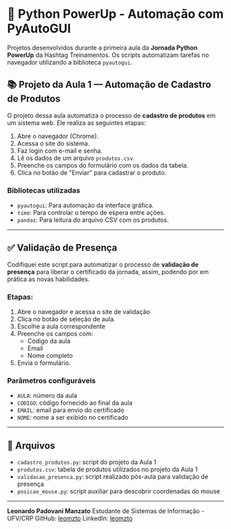# 🐍 Python PowerUp - Automação com PyAutoGUI

Projetos desenvolvidos durante a primeira aula da **Jornada Python PowerUp** da Hashtag Treinamentos. Os scripts automatizam tarefas no navegador utilizando a biblioteca `pyautogui`.

## 📚 Projeto da Aula 1 — Automação de Cadastro de Produtos

O projeto dessa aula automatiza o processo de **cadastro de produtos** em um sistema web. Ele realiza as seguintes etapas:

1. Abre o navegador (Chrome).
2. Acessa o site do sistema.
3. Faz login com e-mail e senha.
4. Lê os dados de um arquivo `produtos.csv`.
5. Preenche os campos do formulário com os dados da tabela.
6. Clica no botão de "Enviar" para cadastrar o produto.

### Bibliotecas utilizadas

- `pyautogui`: Para automação da interface gráfica.
- `time`: Para controlar o tempo de espera entre ações.
- `pandas`: Para leitura do arquivo CSV com os produtos.

---

## ✅ Validação de Presença

Codifiquei este script para automatizar o processo de **validação de presença** para liberar o certificado da jornada, assim, podendo por em prática as novas habilidades.

### Etapas:

1. Abre o navegador e acessa o site de validação
2. Clica no botão de seleção de aula.
3. Escolhe a aula correspondente
4. Preenche os campos com:
   - Código da aula
   - Email
   - Nome completo
5. Envia o formulário.

### Parâmetros configuráveis

- `AULA`: número da aula
- `CODIGO`: código fornecido ao final da aula
- `EMAIL`: email para envio do certificado
- `NOME`: nome a ser exibido no certificado

---

## 📁 Arquivos

- `cadastro_produtos.py`: script do projeto da Aula 1
- `produtos.csv`: tabela de produtos utilizados no projeto da Aula 1
- `validacao_presenca.py`: script realizado pós-aula para validação de presença
- `posicao_mouse.py`: script auxiliar para descobrir coordenadas do mouse

---

**Leonardo Padovani Manzato**
Estudante de Sistemas de Informação - UFV/CRP
GitHub: [leomzto](https://github.com/leomzto)
LinkedIn: [leomzto](https://linkedin.com/in/leomzto/)
